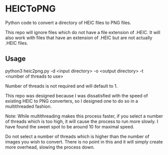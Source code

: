 # HEICToPNG
Python code to convert a directory of HEIC files to PNG files. 

This repo will ignore files which do not have a file extension of .HEIC. It will also work with files that have an extension of .HEIC but are not
actually .HEIC files.


## Usage

python3 heic2png.py -d <input directory<why does this disappear >> -o <output directory<asda>> -t <number of threads to use<asdsa>> 

Number of threads is not required and will default to 1. 

This repo was designed because I was dissatisfied with the speed of existing HEIC to PNG converters, so I designed one to do so in a multithreaded fashion.

Note: While multithreading makes this process faster, if you select a number of threads which is too high, it will cause the process to run more slowly.
I have found the sweet spot to be around 10 for maximal speed.

Do not select a number of threads which is higher than the number of images you wish to convert. There is no point in this and it will simply create more overhead,
slowing the process down.


